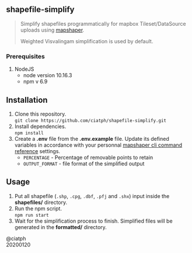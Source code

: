 ## shapefile-simplify

> Simplify shapefiles programmatically for mapbox Tileset/DataSource uploads using [mapshaper](https://github.com/mbloch/mapshaper).  
> 
> Weighted Visvalingam simplification is used by default.


### Prerequisites

1. NodeJS
   - node version 10.16.3
   - npm v 6.9


## Installation

1. Clone this repository.  
`git clone https://github.com/ciatph/shapefile-simplify.git`
2. Install dependencies.  
`npm install`
3. Create a **.env** file from the **.env.example** file. Update its defined variables in accordance with your personnal [mapshaper cli command reference](https://github.com/mbloch/mapshaper/wiki/Command-Reference) settings.
   - `PERCENTAGE` - Percentage of removable points to retain
   - `OUTPUT_FORMAT` - file format of the simplified output

## Usage

1. Put all shapefile (`.shp`, `.cpg`, `.dbf`, `.pfj` and `.shx`) input inside the **shapefiles/** directory. 
2. Run the npm script.  
`npm run start`
3. Wait for the simplification process to finish. Simplified files will be generated in the **formatted/** directory.

@ciatph  
20200120

